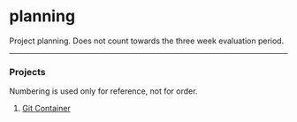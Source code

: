 # planning
Project planning. Does not count towards the three week evaluation period.

----

### Projects

Numbering is used only for reference, not for order.

1. [Git Container](git-container.md)
